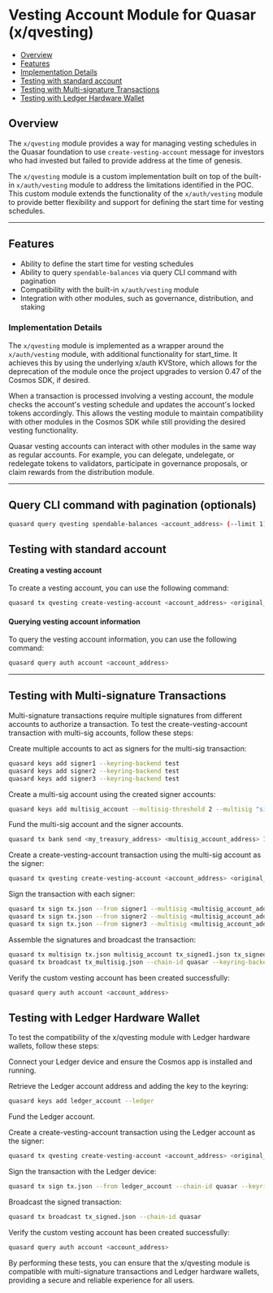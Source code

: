 # Vesting Account Module for Quasar (x/qvesting)

- [Overview](#overview)
- [Features](#features)
- [Implementation Details](#implementation-details)
- [Testing with standard account](#testing-with-standard-account)
- [Testing with Multi-signature Transactions](#testing-with-multi-signature-transactions)
- [Testing with Ledger Hardware Wallet](#testing-with-ledger-hardware-wallet)

## Overview

The `x/qvesting` module provides a way for managing vesting schedules in the Quasar foundation to
use `create-vesting-account` message for investors who had invested but failed to provide address at the time of
genesis.

The `x/qvesting` module is a custom implementation built on top of the built-in `x/auth/vesting` module to address the
limitations identified in the POC. This custom module extends the functionality of the `x/auth/vesting` module to
provide better flexibility and support for defining the start time for vesting schedules.

-----

## Features

- Ability to define the start time for vesting schedules
- Ability to query `spendable-balances` via query CLI command with pagination
- Compatibility with the built-in `x/auth/vesting` module
- Integration with other modules, such as governance, distribution, and staking

### Implementation Details

The `x/qvesting` module is implemented as a wrapper around the `x/auth/vesting` module, with additional functionality
for start_time. It achieves this by using the underlying x/auth KVStore, which allows for the deprecation of the module
once the project upgrades to version 0.47 of the Cosmos SDK, if desired.

When a transaction is processed involving a vesting account, the module checks the account's vesting schedule and
updates the account's locked tokens accordingly. This allows the vesting module to maintain compatibility with
other modules in the Cosmos SDK while still providing the desired vesting functionality.

Quasar vesting accounts can interact with other modules in the same way as regular accounts. For example, you can
delegate, undelegate, or redelegate tokens to validators, participate in governance proposals, or claim rewards from the
distribution module.

-----

## Query CLI command with pagination (optionals)
```bash
quasard query qvesting spendable-balances <account_address> (--limit 1) (--count-total)
```

## Testing with standard account

#### Creating a vesting account

To create a vesting account, you can use the following command:

```bash
quasard tx qvesting create-vesting-account <account_address> <original_vesting> <start_time> <end_time> --from my_treasury --chain-id quasar --keyring-backend test
```

#### Querying vesting account information

To query the vesting account information, you can use the following command:

```bash
quasard query auth account <account_address>
```

-----

## Testing with Multi-signature Transactions

Multi-signature transactions require multiple signatures from different accounts to authorize a transaction. To test the
create-vesting-account transaction with multi-sig accounts, follow these steps:

Create multiple accounts to act as signers for the multi-sig transaction:
```bash
quasard keys add signer1 --keyring-backend test
quasard keys add signer2 --keyring-backend test
quasard keys add signer3 --keyring-backend test
```

Create a multi-sig account using the created signer accounts:
```bash
quasard keys add multisig_account --multisig-threshold 2 --multisig "signer1,signer2,signer3" --keyring-backend test
```

Fund the multi-sig account and the signer accounts.
```bash
quasard tx bank send <my_treasury_address> <multisig_account_address> 1000uqsr --from my_treasury --chain-id quasar --keyring-backend test
```

Create a create-vesting-account transaction using the multi-sig account as the signer:
```bash
quasard tx qvesting create-vesting-account <account_address> <original_vesting> <start_time> <end_time> --from multisig_account --chain-id quasar --keyring-backend test --generate-only > tx.json
```

Sign the transaction with each signer:
```bash
quasard tx sign tx.json --from signer1 --multisig <multisig_account_address> --chain-id quasar --keyring-backend test --output-document tx_signed1.json
quasard tx sign tx.json --from signer2 --multisig <multisig_account_address> --chain-id quasar --keyring-backend test --output-document tx_signed2.json
quasard tx sign tx.json --from signer3 --multisig <multisig_account_address> --chain-id quasar --keyring-backend test --output-document tx_signed3.json
```

Assemble the signatures and broadcast the transaction:
```bash
quasard tx multisign tx.json multisig_account tx_signed1.json tx_signed2.json tx_signed3.json --chain-id quasar --keyring-backend test > tx_multisig.json
quasard tx broadcast tx_multisig.json --chain-id quasar --keyring-backend test -y
```

Verify the custom vesting account has been created successfully:
```bash
quasard query auth account <account_address>
```

## Testing with Ledger Hardware Wallet

To test the compatibility of the x/qvesting module with Ledger hardware wallets, follow these steps:

Connect your Ledger device and ensure the Cosmos app is installed and running.

Retrieve the Ledger account address and adding the key to the keyring:
```bash
quasard keys add ledger_account --ledger
```

Fund the Ledger account.

Create a create-vesting-account transaction using the Ledger account as the signer:
```bash
quasard tx qvesting create-vesting-account <account_address> <original_vesting> <start_time> <end_time> --from ledger_account --chain-id quasar --keyring-backend test --generate-only > tx.json
```

Sign the transaction with the Ledger device:
```bash
quasard tx sign tx.json --from ledger_account --chain-id quasar --keyring-backend test --output-document tx_signed.json
```

Broadcast the signed transaction:
```bash
quasard tx broadcast tx_signed.json --chain-id quasar
```

Verify the custom vesting account has been created successfully:
```bash
quasard query auth account <account_address>
```

By performing these tests, you can ensure that the x/qvesting module is compatible with multi-signature
transactions and Ledger hardware wallets, providing a secure and reliable experience for all users.